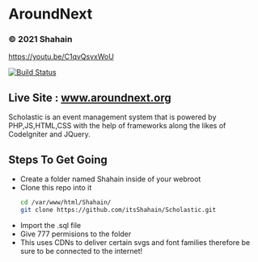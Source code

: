 # AroundNext
### &copy; 2021 Shahain

https://youtu.be/C1qvQsvxWoU

[![Build Status](https://travis-ci.org/joemccann/dillinger.svg?branch=master)](https://github.com/itsShahain/Scholastic)

## Live Site : www.aroundnext.org

Scholastic is an event management system that is powered by PHP,JS,HTML,CSS with the help of frameworks along the likes of
CodeIgniter and JQuery.

## Steps To Get Going

- Create a folder named Shahain inside of your webroot
- Clone this repo into it
    ```sh
    cd /var/www/html/Shahain/
    git clone https://github.com/itsShahain/Scholastic.git
    ```
- Import the .sql file
- Give 777 permisions to the folder
- This uses CDNs to deliver certain svgs and font families therefore be sure to be connected to the internet!
